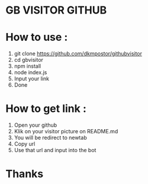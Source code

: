 # GB VISITOR GITHUB

# How to use :

1. git clone https://github.com/dkmpostor/githubvisitor
2. cd gbvisitor
3. npm install
4. node index.js
5. Input your link
6. Done

# How to get link :
1. Open your github
2. Klik on your visitor picture on README.md
3. You will be redirect to newtab
4. Copy url
5. Use that url and input into the bot

# Thanks
